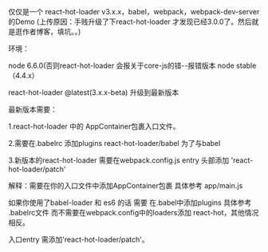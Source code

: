 仅仅是一个 react-hot-loader v3.x.x，babel，webpack，webpack-dev-server的Demo
(上传原因：手贱升级了下react-hot-loader 才发现已经3.0.0了。然后就是逛作者博客，填坑。。)


环境：    

node 6.6.0(否则react-hot-loader 会报关于core-js的错--报错版本 node stable（4.4.x）  


 
react-hot-loader @latest(3.x.x-beta)  升级到最新版本  

最新版本需要：  

1.react-hot-loader 中的 AppContainer包裹入口文件。  

2.需要在.babelrc 添加plugins react-hot-loader/babel 为了与babel   

3.新版本的react-hot-loader 需要在webpack.config.js entry 头部添加 'react-hot-loader/patch'

解释：需要在你的入口文件中添加AppContainer包裹 具体参考 app/main.js
     
如果你使用了babel-loader 和 es6 的话 需要 在.babel中添加plugins 具体参考 .babelrc文件 而不需要在webpack.config中的loaders添加 react-hot，其他情况相反。

入口entry 需添加'react-hot-loader/patch'。
